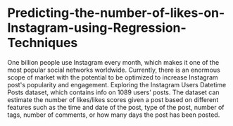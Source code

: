 # Predicting-the-number-of-likes-on-Instagram-using-Regression-Techniques
One billion people use Instagram every month, which makes it one of the most popular social networks worldwide. Currently, there is an enormous scope of market with the potential to be optimized to increase Instagram post's popularity and engagement.
Exploring the Instagram Users Datetime Posts dataset, which contains info on 1089 users' posts.
The dataset can estimate the number of likes/likes scores given a post based on different features such as the time and date of the post, type of the post, number of tags, number of comments, or how many days the post has been posted.
